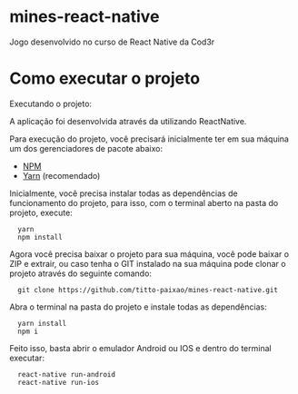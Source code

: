 # mines-react-native
Jogo desenvolvido no curso de React Native da Cod3r

# Como executar o projeto

<p>Executando o projeto:</p>

<p>
A aplicação foi desenvolvida através da utilizando ReactNative.
</p>

<p>Para execução do projeto, você precisará inicialmente ter em sua máquina um dos gerenciadores de pacote abaixo: </p>

- [NPM](https://www.npmjs.com/)
- [Yarn](https://yarnpkg.com/lang/en/) (recomendado)

<p>
  Inicialmente, você precisa instalar todas as dependências de funcionamento do projeto, para isso, com o terminal aberto na pasta do projeto, execute:
</p>


```
  yarn
  npm install
```

<p>
  Agora você precisa baixar o projeto para sua máquina, você pode baixar o ZIP e extrair, ou caso tenha o GIT instalado na sua máquina
  pode clonar o projeto através do seguinte comando:
</p>

```
  git clone https://github.com/titto-paixao/mines-react-native.git
```

<p>
  Abra o terminal na pasta do projeto e instale todas as dependências:
</p>

```
  yarn install
  npm i
```

<p>
  Feito isso, basta abrir o emulador Android ou IOS e dentro do terminal executar:
</p>

```
  react-native run-android
  react-native run-ios
```
